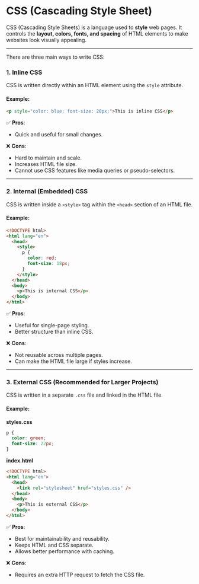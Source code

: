 # **CSS (Cascading Style Sheet)**

CSS (Cascading Style Sheets) is a language used to **style** web pages. It controls the **layout, colors, fonts, and spacing** of HTML elements to make websites look visually appealing.

---

There are three main ways to write CSS:

### **1. Inline CSS**

CSS is written directly within an HTML element using the `style` attribute.

#### Example:

```html
<p style="color: blue; font-size: 20px;">This is inline CSS</p>
```

✅ **Pros**:

- Quick and useful for small changes.

❌ **Cons**:

- Hard to maintain and scale.
- Increases HTML file size.
- Cannot use CSS features like media queries or pseudo-selectors.

---

### **2. Internal (Embedded) CSS**

CSS is written inside a `<style>` tag within the `<head>` section of an HTML file.

#### Example:

```html
<!DOCTYPE html>
<html lang="en">
  <head>
    <style>
      p {
        color: red;
        font-size: 18px;
      }
    </style>
  </head>
  <body>
    <p>This is internal CSS</p>
  </body>
</html>
```

✅ **Pros**:

- Useful for single-page styling.
- Better structure than inline CSS.

❌ **Cons**:

- Not reusable across multiple pages.
- Can make the HTML file large if styles increase.

---

### **3. External CSS (Recommended for Larger Projects)**

CSS is written in a separate `.css` file and linked in the HTML file.

#### Example:

**styles.css**

```css
p {
  color: green;
  font-size: 22px;
}
```

**index.html**

```html
<!DOCTYPE html>
<html lang="en">
  <head>
    <link rel="stylesheet" href="styles.css" />
  </head>
  <body>
    <p>This is external CSS</p>
  </body>
</html>
```

✅ **Pros**:

- Best for maintainability and reusability.
- Keeps HTML and CSS separate.
- Allows better performance with caching.

❌ **Cons**:

- Requires an extra HTTP request to fetch the CSS file.
